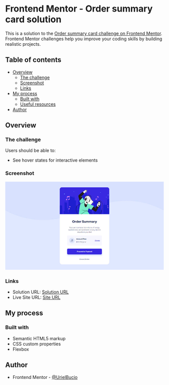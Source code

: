 # Frontend Mentor - Order summary card solution

This is a solution to the [Order summary card challenge on Frontend Mentor](https://www.frontendmentor.io/challenges/order-summary-component-QlPmajDUj). Frontend Mentor challenges help you improve your coding skills by building realistic projects. 

## Table of contents

- [Overview](#overview)
  - [The challenge](#the-challenge)
  - [Screenshot](#screenshot)
  - [Links](#links)
- [My process](#my-process)
  - [Built with](#built-with)
  - [Useful resources](#useful-resources)
- [Author](#author)

## Overview

### The challenge

Users should be able to:

- See hover states for interactive elements

### Screenshot

![](./src/img/screenshot.jpg)

### Links

- Solution URL: [Solution URL](https://www.frontendmentor.io/solutions/order-summary-crad-music-responsive-57HS6eAtPs)
- Live Site URL: [Site URL](https://order-summary-card-ub.netlify.app/)

## My process

### Built with

- Semantic HTML5 markup
- CSS custom properties
- Flexbox

## Author

- Frontend Mentor - [@UrielBucio](https://www.frontendmentor.io/profile/UrielBucio)
